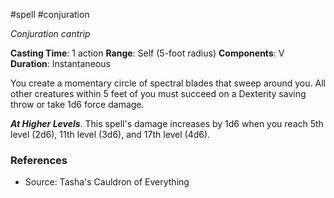 #spell #conjuration 

*Conjuration cantrip*

**Casting Time**: 1 action
**Range**: Self (5-foot radius)
**Components**: V
**Duration**: Instantaneous

You create a momentary circle of spectral blades that sweep around you. All other creatures within 5 feet of you must succeed on a Dexterity saving throw or take 1d6 force damage.

***At Higher Levels***. This spell's damage increases by 1d6 when you reach 5th level (2d6), 11th level (3d6), and 17th level (4d6).


### References

* Source: Tasha's Cauldron of Everything